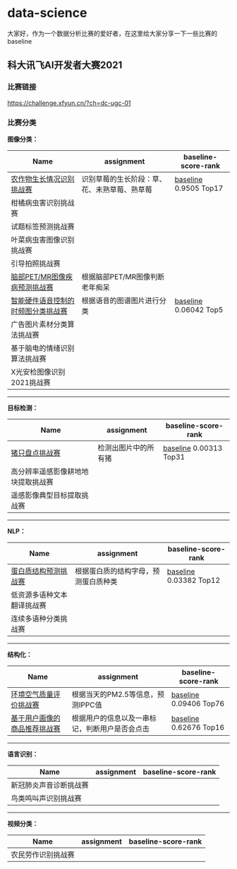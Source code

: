 # data-science

大家好，作为一个数据分析比赛的爱好者，在这里给大家分享一下一些比赛的baseline

## 科大讯飞AI开发者大赛2021

### 比赛链接

https://challenge.xfyun.cn/?ch=dc-ugc-01

### 比赛分类

**图像分类：**

| Name                                                         | assignment                                   | baseline-score-rank                                          |
| ------------------------------------------------------------ | -------------------------------------------- | ------------------------------------------------------------ |
| [农作物生长情况识别挑战赛](https://challenge.xfyun.cn/topic/info?type=crop&ch=dc-ugc-01) | 识别草莓的生长阶段：草、花、未熟草莓、熟草莓 | [baseline](https://github.com/zfs1998/data-science/blob/main/%E4%B8%AD%E5%9B%BD%E5%86%9C%E4%B8%9A%E5%A4%A7%E5%AD%A6_%E5%86%9C%E4%BD%9C%E7%89%A9%E7%94%9F%E9%95%BF%E6%83%85%E5%86%B5%E8%AF%86%E5%88%AB%E6%8C%91%E6%88%98%E8%B5%9B.ipynb) 0.9505 Top17 |
| 柑橘病虫害识别挑战赛                                         |                                              |                                                              |
| 试题标签预测挑战赛                                           |                                              |                                                              |
| 叶菜病虫害图像识别挑战赛                                     |                                              |                                                              |
| 引导拍照挑战赛                                               |                                              |                                                              |
| [脑部PET/MR图像疾病预测挑战赛](https://challenge.xfyun.cn/topic/info?type=pet-mr&ch=dc-ugc-01) | 根据脑部PET/MR图像判断老年痴呆               |                                                              |
| [智能硬件语音控制的时频图分类挑战赛](https://challenge.xfyun.cn/topic/info?type=time-frequency&ch=dc-ugc-01) | 根据语音的图谱图片进行分类                   | [baseline](https://github.com/zfs1998/data-science/blob/main/%E6%B8%85%E5%8D%8E%E5%A4%A7%E5%AD%A6_%E6%99%BA%E8%83%BD%E7%A1%AC%E4%BB%B6%E8%AF%AD%E9%9F%B3%E6%8E%A7%E5%88%B6%E7%9A%84%E6%97%B6%E9%A2%91%E5%9B%BE%E5%88%86%E7%B1%BB%E6%8C%91%E6%88%98%E8%B5%9B.ipynb) 0.06042 Top5 |
| 广告图片素材分类算法挑战赛                                   |                                              |                                                              |
| 基于脑电的情绪识别算法挑战赛                                 |                                              |                                                              |
| X光安检图像识别2021挑战赛                                    |                                              |                                                              |

---

**目标检测：**

| Name                                                         | assignment           | baseline-score-rank                                          |
| ------------------------------------------------------------ | -------------------- | ------------------------------------------------------------ |
| [猪只盘点挑战赛](https://challenge.xfyun.cn/topic/info?type=pig-check&ch=dc-ugc-01) | 检测出图片中的所有猪 | [baseline](https://github.com/zfs1998/data-science/blob/main/%E7%A7%91%E5%A4%A7%E8%AE%AF%E9%A3%9E%E8%82%A1%E4%BB%BD%E6%9C%89%E9%99%90%E5%85%AC%E5%8F%B8_%E7%8C%AA%E5%8F%AA%E7%9B%98%E7%82%B9%E6%8C%91%E6%88%98%E8%B5%9B.ipynb) 0.00313 Top31 |
| 高分辨率遥感影像耕地地块提取挑战赛                           |                      |                                                              |
| 遥感影像典型目标提取挑战赛                                   |                      |                                                              |

---

**NLP：**

| Name                                                         | assignment                           | baseline-score-rank                                          |
| ------------------------------------------------------------ | ------------------------------------ | ------------------------------------------------------------ |
| [蛋白质结构预测挑战赛](https://challenge.xfyun.cn/topic/info?type=protein&ch=dc-ugc-01) | 根据蛋白质的结构字母，预测蛋白质种类 | [baseline](https://github.com/zfs1998/data-science/blob/main/%E4%B8%8A%E6%B5%B7%E6%B5%B7%E4%BA%8B%E5%A4%A7%E5%AD%A6_%E8%9B%8B%E7%99%BD%E8%B4%A8%E7%BB%93%E6%9E%84%E9%A2%84%E6%B5%8B%E8%B5%9B.ipynb) 0.03382 Top12 |
| 低资源多语种文本翻译挑战赛                                   |                                      |                                                              |
| 连续多语种分类挑战赛                                         |                                      |                                                              |

---

**结构化：**

| Name                                                         | assignment                                     | baseline-score-rank                                          |
| ------------------------------------------------------------ | ---------------------------------------------- | ------------------------------------------------------------ |
| [环境空气质量评价挑战赛](https://challenge.xfyun.cn/topic/info?type=air-quality&ch=dc-ugc-01) | 根据当天的PM2.5等信息，预测IPPC值              | [baseline](https://github.com/zfs1998/data-science/blob/main/%E5%8C%97%E4%BA%AC%E6%9E%97%E4%B8%9A%E5%A4%A7%E5%AD%A6_%E7%8E%AF%E5%A2%83%E7%A9%BA%E6%B0%94%E8%B4%A8%E9%87%8F%E8%AF%84%E4%BB%B7%E6%8C%91%E6%88%98%E8%B5%9B.ipynb) 0.09406 Top76 |
| [基于用户画像的商品推荐挑战赛](https://challenge.xfyun.cn/topic/info?type=user-portrait&ch=dc-ugc-01) | 根据用户的信息以及一串标记，判断用户是否会点击 | [baseline](https://github.com/zfs1998/data-science/blob/main/%E7%A7%91%E5%A4%A7%E8%AE%AF%E9%A3%9E%E8%82%A1%E4%BB%BD%E6%9C%89%E9%99%90%E5%85%AC%E5%8F%B8_%E5%9F%BA%E4%BA%8E%E7%94%A8%E6%88%B7%E7%94%BB%E5%83%8F%E7%9A%84%E5%95%86%E5%93%81%E6%8E%A8%E8%8D%90%E6%8C%91%E6%88%98%E8%B5%9B.ipynb) 0.62676 Top16 |

---

**语言识别：**

| Name                   | assignment | baseline-score-rank |
| ---------------------- | ---------- | ------------------- |
| 新冠肺炎声音诊断挑战赛 |            |                     |
| 鸟类鸣叫声识别挑战赛   |            |                     |

---

**视频分类：**

| Name               | assignment | baseline-score-rank |
| ------------------ | ---------- | ------------------- |
| 农民劳作识别挑战赛 |            |                     |



